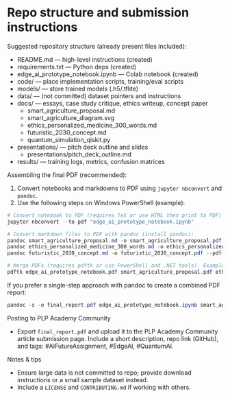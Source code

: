 # Repo structure and submission instructions

Suggested repository structure (already present files included):

- README.md  — high-level instructions (created)
- requirements.txt — Python deps (created)
- edge_ai_prototype_notebook.ipynb — Colab notebook (created)
- code/ — place implementation scripts, training/eval scripts
- models/ — store trained models (.h5/.tflite)
- data/ — (not committed) dataset pointers and instructions
- docs/ — essays, case study critique, ethics writeup, concept paper
  - smart_agriculture_proposal.md
  - smart_agriculture_diagram.svg
  - ethics_personalized_medicine_300_words.md
  - futuristic_2030_concept.md
  - quantum_simulation_qiskit.py
- presentations/ — pitch deck outline and slides
  - presentations/pitch_deck_outline.md
- results/ — training logs, metrics, confusion matrices

Assembling the final PDF (recommended):
1. Convert notebooks and markdowns to PDF using `jupyter nbconvert` and `pandoc`.
2. Use the following steps on Windows PowerShell (example):

```powershell
# Convert notebook to PDF (requires TeX or use HTML then print to PDF)
jupyter nbconvert --to pdf "edge_ai_prototype_notebook.ipynb"

# Convert markdown files to PDF with pandoc (install pandoc):
pandoc smart_agriculture_proposal.md -o smart_agriculture_proposal.pdf --pdf-engine=xelatex
pandoc ethics_personalized_medicine_300_words.md -o ethics_personalized_medicine_300_words.pdf --pdf-engine=xelatex
pandoc futuristic_2030_concept.md -o futuristic_2030_concept.pdf --pdf-engine=xelatex

# Merge PDFs (requires pdftk or use PowerShell and .NET tools). Example using PDFtk (install required):
pdftk edge_ai_prototype_notebook.pdf smart_agriculture_proposal.pdf ethics_personalized_medicine_300_words.pdf futuristic_2030_concept.pdf cat output final_report.pdf
```

If you prefer a single-step approach with pandoc to create a combined PDF report:

```powershell
pandoc -s -o final_report.pdf edge_ai_prototype_notebook.ipynb smart_agriculture_proposal.md ethics_personalized_medicine_300_words.md futuristic_2030_concept.md -V geometry:margin=1in --pdf-engine=xelatex
```

Posting to PLP Academy Community
- Export `final_report.pdf` and upload it to the PLP Academy Community article submission page. Include a short description, repo link (GitHub), and tags: #AIFutureAssignment, #EdgeAI, #QuantumAI.

Notes & tips
- Ensure large data is not committed to repo; provide download instructions or a small sample dataset instead.
- Include a `LICENSE` and `CONTRIBUTING.md` if working with others.
